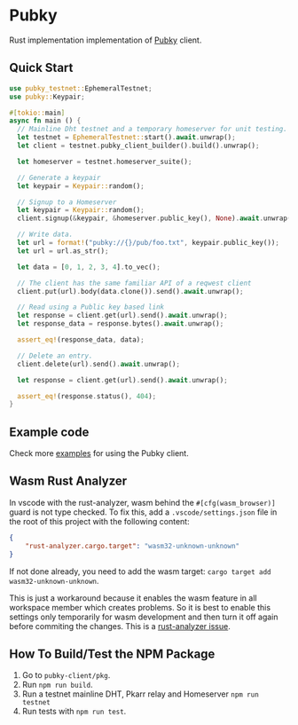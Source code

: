 # Pubky

Rust implementation implementation of [Pubky](https://github.com/pubky/pubky-core) client.

## Quick Start

```rust
use pubky_testnet::EphemeralTestnet;
use pubky::Keypair;

#[tokio::main]
async fn main () {
  // Mainline Dht testnet and a temporary homeserver for unit testing.
  let testnet = EphemeralTestnet::start().await.unwrap();
  let client = testnet.pubky_client_builder().build().unwrap();

  let homeserver = testnet.homeserver_suite();

  // Generate a keypair
  let keypair = Keypair::random();

  // Signup to a Homeserver
  let keypair = Keypair::random();
  client.signup(&keypair, &homeserver.public_key(), None).await.unwrap();

  // Write data.
  let url = format!("pubky://{}/pub/foo.txt", keypair.public_key());
  let url = url.as_str();

  let data = [0, 1, 2, 3, 4].to_vec();

  // The client has the same familiar API of a reqwest client
  client.put(url).body(data.clone()).send().await.unwrap();

  // Read using a Public key based link
  let response = client.get(url).send().await.unwrap();
  let response_data = response.bytes().await.unwrap();

  assert_eq!(response_data, data);

  // Delete an entry.
  client.delete(url).send().await.unwrap();

  let response = client.get(url).send().await.unwrap();

  assert_eq!(response.status(), 404);
}
```

## Example code

Check more [examples](https://github.com/pubky/pubky-core/tree/main/examples) for using the Pubky client.

## Wasm Rust Analyzer

In vscode with the rust-analyzer, wasm behind the `#[cfg(wasm_browser)]` guard is not type checked. To fix this, add 
a `.vscode/settings.json` file in the root of this project with the following content:

```json
{
    "rust-analyzer.cargo.target": "wasm32-unknown-unknown"
}
```

If not done already, you need to add the wasm target: `cargo target add wasm32-unknown-unknown`.

This is just a workaround because it enables the wasm feature in all workspace member which creates problems.
So it is best to enable this settings only temporarily for wasm development and then turn it off again before commiting the
changes. This is a [rust-analyzer issue](https://github.com/rust-lang/rust-analyzer/issues/11900#issuecomment-1166638234).

## How To Build/Test the NPM Package

1. Go to `pubky-client/pkg`.
2. Run `npm run build`.
3. Run a testnet mainline DHT, Pkarr relay and Homeserver `npm run testnet`
4. Run tests with `npm run test`.